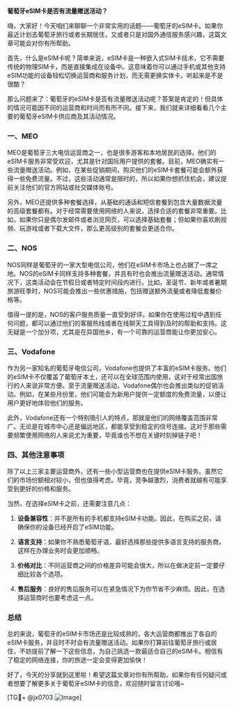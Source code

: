 **葡萄牙eSIM卡是否有流量赠送活动？**

嗨，大家好！今天咱们来聊聊一个非常实用的话题——葡萄牙的eSIM卡。如果你最近计划去葡萄牙旅行或者长期居住，又或者只是对国外通信服务感兴趣，这篇文章可能会对你有所帮助。

首先，什么是eSIM卡呢？简单来说，eSIM卡是一种嵌入式SIM卡技术，它不需要传统的物理SIM卡，而是直接集成在设备中。这意味着你可以通过手机或其他支持eSIM功能的设备轻松切换运营商和服务计划，而无需更换实体卡。听起来是不是很酷？

那么问题来了：葡萄牙的eSIM卡是否有流量赠送活动呢？答案是肯定的！但具体的情况可能因不同的运营商和时间而有所不同。接下来，我们就来详细看看几个主要的葡萄牙eSIM卡供应商及其活动情况。

### 一、MEO

MEO是葡萄牙三大电信运营商之一，也是很多游客和本地居民的选择。他们的eSIM卡服务非常受欢迎，尤其是针对国际用户提供的套餐。目前，MEO确实有一些流量赠送活动。例如，在某些促销期间，购买他们的eSIM卡套餐可能会额外获得一些免费流量。不过，这些活动通常是限时的，所以如果你想抓住机会，建议提前关注他们的官方网站或社交媒体账号。

另外，MEO还提供多种套餐选择，从基础的通话和短信套餐到包含大量数据流量的高级套餐都有。对于经常需要使用网络的人来说，选择合适的套餐非常重要。比如，如果你只是偶尔发邮件或者浏览网页，可以选择基础套餐；但如果你喜欢刷视频、玩游戏或者下载大文件，那么更高级别的套餐会更适合你。

### 二、NOS

NOS同样是葡萄牙的一家大型电信公司，他们在eSIM卡市场上也占据了一席之地。NOS的eSIM卡同样支持多种套餐，并且有时也会推出流量赠送活动。通常情况下，这类活动会在节假日或者特定时间段内进行。比如，圣诞节、新年或者暑期旅游旺季时，NOS可能会推出一些优惠措施，包括赠送额外流量或者降低套餐价格等。

值得一提的是，NOS的客户服务质量一直受到好评。如果你在使用过程中遇到任何问题，都可以通过他们的客服热线或者在线聊天工具得到及时的帮助和支持。这无疑是一个加分项，尤其是在异国他乡，有一个可靠的运营商能让你更加安心。

### 三、Vodafone

作为另一家知名的葡萄牙电信公司，Vodafone也提供了丰富的eSIM卡服务。他们的eSIM卡不仅覆盖了葡萄牙本土，还可以在全球范围内使用，这对于经常出国旅行的人来说非常方便。至于流量赠送活动，Vodafone偶尔也会推出类似的促销活动。例如，在某些月份里，他们可能会为新用户提供一定额度的免费流量，以便让用户更好地体验他们的服务。

此外，Vodafone还有一个特别吸引人的特点，那就是他们的网络覆盖范围非常广。无论是在城市中心还是偏远地区，都能享受到稳定的信号连接。这对于那些需要频繁使用网络的人来说尤为重要，毕竟谁也不想在关键时刻掉链子吧！

### 四、其他注意事项

除了以上三家主要运营商外，还有一些小型运营商也在提供eSIM卡服务。虽然它们的市场份额相对较小，但也值得考虑。毕竟，竞争越激烈，消费者就越有可能享受到更好的价格和服务。

当然，在选择eSIM卡之前，还需要注意几点：

1. **设备兼容性**：并不是所有的手机都支持eSIM卡功能。因此，在购买之前，请确保你的设备已经开启了eSIM功能。
   
2. **语言支持**：如果你不熟悉葡萄牙语，最好选择那些提供多语言支持的服务商，这样在办理业务时会更加顺畅。

3. **价格对比**：不同运营商之间的价格差异可能会很大，所以在做决定前一定要仔细比较各个选项。

4. **售后服务**：良好的售后服务可以在紧急情况下为你节省不少麻烦。因此，在选择运营商时也要考虑这一点。

### 总结

总的来说，葡萄牙的eSIM卡市场还是比较成熟的，各大运营商都推出了各自的eSIM卡服务，并且时不时会有流量赠送活动。如果你打算前往葡萄牙旅行或居住，不妨提前了解一下这些信息，为自己挑选一款最适合自己的eSIM卡。相信有了稳定的网络连接，你的旅途一定会变得更加愉快！

好了，今天的分享就到这里啦！希望这篇文章对你有所帮助。如果你有任何疑问或者想要了解更多关于葡萄牙eSIM卡的信息，欢迎随时留言讨论哦~

[TG💪+ @jx0703 ![Image](https://github.com/user-attachments/assets/dbca1d08-cadb-493c-b0ec-ad6f7a83f270)]